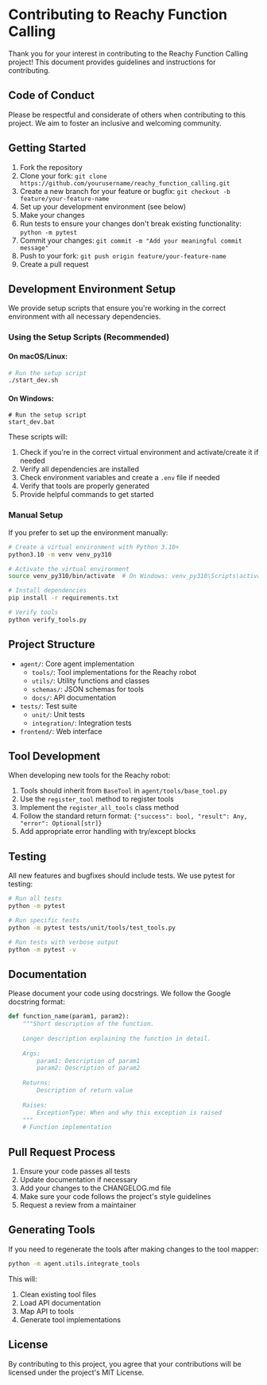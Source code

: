 # Contributing to Reachy Function Calling

Thank you for your interest in contributing to the Reachy Function Calling project! This document provides guidelines and instructions for contributing.

## Code of Conduct

Please be respectful and considerate of others when contributing to this project. We aim to foster an inclusive and welcoming community.

## Getting Started

1. Fork the repository
2. Clone your fork: `git clone https://github.com/yourusername/reachy_function_calling.git`
3. Create a new branch for your feature or bugfix: `git checkout -b feature/your-feature-name`
4. Set up your development environment (see below)
5. Make your changes
6. Run tests to ensure your changes don't break existing functionality: `python -m pytest`
7. Commit your changes: `git commit -m "Add your meaningful commit message"`
8. Push to your fork: `git push origin feature/your-feature-name`
9. Create a pull request

## Development Environment Setup

We provide setup scripts that ensure you're working in the correct environment with all necessary dependencies.

### Using the Setup Scripts (Recommended)

#### On macOS/Linux:
```bash
# Run the setup script
./start_dev.sh
```

#### On Windows:
```batch
# Run the setup script
start_dev.bat
```

These scripts will:
1. Check if you're in the correct virtual environment and activate/create it if needed
2. Verify all dependencies are installed
3. Check environment variables and create a `.env` file if needed
4. Verify that tools are properly generated
5. Provide helpful commands to get started

### Manual Setup

If you prefer to set up the environment manually:

```bash
# Create a virtual environment with Python 3.10+
python3.10 -m venv venv_py310

# Activate the virtual environment
source venv_py310/bin/activate  # On Windows: venv_py310\Scripts\activate

# Install dependencies
pip install -r requirements.txt

# Verify tools
python verify_tools.py
```

## Project Structure

- `agent/`: Core agent implementation
  - `tools/`: Tool implementations for the Reachy robot
  - `utils/`: Utility functions and classes
  - `schemas/`: JSON schemas for tools
  - `docs/`: API documentation
- `tests/`: Test suite
  - `unit/`: Unit tests
  - `integration/`: Integration tests
- `frontend/`: Web interface

## Tool Development

When developing new tools for the Reachy robot:

1. Tools should inherit from `BaseTool` in `agent/tools/base_tool.py`
2. Use the `register_tool` method to register tools
3. Implement the `register_all_tools` class method
4. Follow the standard return format: `{"success": bool, "result": Any, "error": Optional[str]}`
5. Add appropriate error handling with try/except blocks

## Testing

All new features and bugfixes should include tests. We use pytest for testing:

```bash
# Run all tests
python -m pytest

# Run specific tests
python -m pytest tests/unit/tools/test_tools.py

# Run tests with verbose output
python -m pytest -v
```

## Documentation

Please document your code using docstrings. We follow the Google docstring format:

```python
def function_name(param1, param2):
    """Short description of the function.
    
    Longer description explaining the function in detail.
    
    Args:
        param1: Description of param1
        param2: Description of param2
        
    Returns:
        Description of return value
        
    Raises:
        ExceptionType: When and why this exception is raised
    """
    # Function implementation
```

## Pull Request Process

1. Ensure your code passes all tests
2. Update documentation if necessary
3. Add your changes to the CHANGELOG.md file
4. Make sure your code follows the project's style guidelines
5. Request a review from a maintainer

## Generating Tools

If you need to regenerate the tools after making changes to the tool mapper:

```bash
python -m agent.utils.integrate_tools
```

This will:
1. Clean existing tool files
2. Load API documentation
3. Map API to tools
4. Generate tool implementations

## License

By contributing to this project, you agree that your contributions will be licensed under the project's MIT License. 